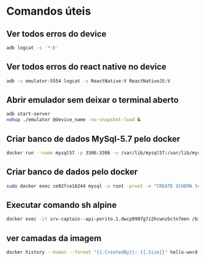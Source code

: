 # Comandos úteis


## Ver todos erros do device
```bash
adb logcat -s '*:E'
```

## Ver todos erros do react native no device
```bash
adb -s emulator-5554 logcat -s ReactNative:V ReactNativeJS:V
```

## Abrir emulador sem deixar o terminal aberto
```bash
adb start-server
nohup ./emulator @device_name -no-snapshot-load &
```
## Criar banco de dados MySql-5.7 pelo docker
```bash
docker run --name mysql57 -p 3306:3306 -v /var/lib/mysql57:/var/lib/mysql -e MYSQL_ROOT_PASSWORD=root -d mysql:5.7
```
## Criar banco de dados pelo docker
```bash
sudo docker exec ce92fce16244 mysql -u root -proot -e "CREATE SCHEMA teste ;"
```
## Executar comando sh alpine
```bash
docker exec -it srv-captain--api-perito.1.dwcp0907g7z2hcwnzbctn7een /bin/sh
```

## ver camadas da imagem
```bash
docker history --human --format "{{.CreatedBy}}: {{.Size}}" hello-word
```

